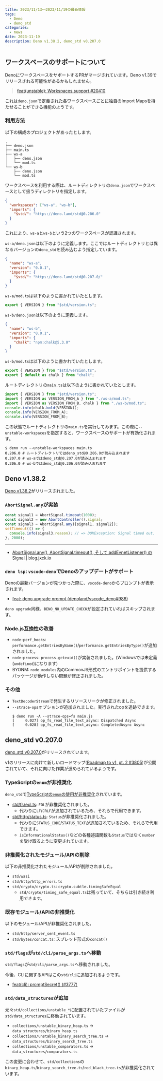 ```yaml
---
title: 2023/11/13〜2023/11/19の最新情報
tags:
  - Deno
  - deno_std
categories:
  - news
date: 2023-11-19
description: Deno v1.38.2, deno_std v0.207.0
---
```


## ワークスペースのサポートについて

DenoにワークスペースをサポートするPRがマージされています。Deno v1.39でリリースされる可能性があるかもしれません。

> [feat(unstable): Workspaces support #20410](https://github.com/denoland/deno/pull/20410)

これは`deno.json`で定義された各ワークスペースごとに独自のImport Mapsを持たせることができる機能のようです。

### 利用方法

以下の構成のプロジェクトがあったとします。

```shell
.
├── deno.json
├── main.ts
├── ws-a
│   ├── deno.json
│   └── mod.ts
└── ws-b
    ├── deno.json
    └── mod.ts
```

ワークスペースを利用する際は、ルートディレクトリの`deno.json`でワークスペースとして扱うディレクトリを指定します。

```json
{
  "workspaces": ["ws-a", "ws-b"],
  "imports": {
    "$std/": "https://deno.land/std@0.206.0"
  }
}
```

これにより、`ws-a`と`ws-b`という2つのワークスペースが認識されます。

`ws-a/deno.json`は以下のように定義します。ここではルートディレクトリとは異なるバージョンの`deno_std`を読み込むよう指定しています。

```json
{
  "name": "ws-a",
  "version": "0.0.1",
  "imports": {
    "$std/": "https://deno.land/std@0.207.0/"
  }
}
```

`ws-a/mod.ts`は以下のように書かれていたとします。

```jsx
export { VERSION } from "$std/version.ts";
```

`ws-b/deno.json`は以下のように定義します。

```json
{
  "name": "ws-b",
  "version": "0.0.1",
  "imports": {
    "chalk": "npm:chalk@5.3.0"
  }
}
```

`ws-b/mod.ts`は以下のように書かれていたとします。

```jsx
export { VERSION } from "$std/version.ts";
export { default as chalk } from "chalk";
```

ルートディレクトリの`main.ts`は以下のように書かれていたとします。

```jsx
import { VERSION } from "$std/version.ts";
import { VERSION as VERSION_FROM_A } from "./ws-a/mod.ts";
import { VERSION as VERSION_FROM_B, chalk } from "./ws-b/mod.ts";
console.info(chalk.bold(VERSION));
console.info(VERSION_FROM_A);
console.info(VERSION_FROM_B);
```

この状態でルートディレクトリの`main.ts`を実行してみます。この際に`--unstable-workspaces`を指定すると、ワークスペースのサポートが有効化されます。

```shell
$ deno run --unstable-workspaces main.ts
0.206.0 # ルートディレクトリではdeno_std@0.206.0が読み込まれます
0.207.0 # ws-aではdeno_std@0.207.0が読み込まれます
0.206.0 # ws-bではdeno_std@0.206.0が読み込まれます
```

## Deno v1.38.2

[Deno v1.38.2](https://github.com/denoland/deno/releases/tag/v1.38.2)がリリースされました。

### `AbortSignal.any`が実装

```javascript
const signal1 = AbortSignal.timeout(1000);
const signal2 = new AbortController().signal;
const signal3 = AbortSignal.any([signal1, signal2]);
setTimeout(() => {
  console.info(signal3.reason); // => DOMException: Signal timed out.
}, 2000);
```

---

- [AbortSignal.any(), AbortSignal.timeout(), そして addEvnetListener() の Signal | blog.jxck.io](https://blog.jxck.io/entries/2023-06-01/abort-signal-any.html#abort-handling-practice)

### `deno lsp`: `vscode-deno`でDenoのアップデートがサポート

Denoの最新バージョンが見つかった際に、`vscode-deno`からプロンプトが表示されます。

- [feat: deno upgrade prompt (denoland/vscode_deno#988)](https://github.com/denoland/vscode_deno/pull/988)

`deno upgrade`同様、`DENO_NO_UPDATE_CHECK`が設定されていればスキップされます。

### Node.js互換性の改善

- `node:perf_hooks`: `performance.getEntriesByName()`/`performance.getEntriesByType()`が追加されました。
- `node:process`: `process.geteuid()`が実装されました。(Windowsでは未定義(`undefined`)になります)
- BYONM: `node_modules`内のCommonJS形式のエントリポイントを提供するパッケージが動作しない問題が修正されました。

### その他

- `TextDecoderStream`で発生するリソースリークが修正されました。
- `--strace-ops`オプションが追加されました。実行されたopを追跡できます。
  ```shell
  $ deno run -A --strace-ops=fs main.js
  [     0.027] op_fs_read_file_text_async: Dispatched Async
  [     0.028] op_fs_read_file_text_async: CompletedAsync Async
  ```

## deno_std v0.207.0

[deno_std v0.207.0](https://github.com/denoland/deno_std/releases/tag/0.207.0)がリリースされています。

v1のリリースに向けて新しいロードマップ([Roadmap to v1, pt. 2 #3805](https://github.com/denoland/deno_std/issues/3805))が公開されていて、それに向けた作業が進められているようです。

### TypeScriptの`enum`が非推奨化

`deno_std`で[TypeScriptの`enum`の使用が非推奨化](https://github.com/denoland/deno_std/issues/3782)されています。

- [std/fs/eol.ts](https://deno.land/std@0.207.0/fs/eol.ts): `EOL`が非推奨化されました。
  - 代わりに`LF`/`CRLF`が追加されているため、それらで代用できます。
- [std/http/status.ts](https://deno.land/std@0.207.0/http/status.ts): `Status`が非推奨化されました。
  - 代わりに`STATUS_CODE`/`STATUS_TEXT`が追加されているため、それらで代用できます。
  - `isInformationalStatus()`などの各種述語関数も`Status`ではなく`number`を受け取るように変更されています。

### 非推奨化されたモジュール/APIの削除

以下の非推奨化されたモジュール/APIが削除されました。

- `std/wasi`
- `std/http/http_errors.ts`
- `std/crypto/crypto.ts`: `crypto.subtle.timingSafeEqual`
  - `std/crypto/timing_safe_equal.ts`は残っていて、そちらは引き続き利用できます。

### 既存モジュール/APIの非推奨化

以下のモジュール/APIが非推奨化されました。

- `std/http/server_sent_event.ts`
- `std/bytes/concat.ts`: スプレッド形式の`concat()`

### `std/flags`が`std/cli/parse_args.ts`へ移動

`std/flags`が`std/cli/parse_args.ts`へ移動されました。

今後、CLIに関するAPIはこの`std/cli`に追加されるようです。

- [feat(cli): promptSecret() (#3777)](https://github.com/denoland/deno_std/pull/3777)

### `std/data_structures`が追加

元々`std/collections/unstable_*`に配置されていたファイルが`std/data_structures`に移動されています。

- `collections/unstable_binary_heap.ts` →  `data_structures/binary_heap.ts`
- `collections/unstable_binary_search_tree.ts` →  `data_structures/binary_search_tree.ts`
- `collections/unstable_comparators.ts` →  `data_structures/comparators.ts`

この変更に合わせて、`std/collections`の`binary_heap.ts`/`binary_search_tree.ts`/`red_black_tree.ts`が非推奨化されています。
